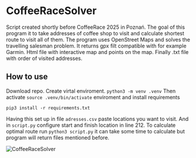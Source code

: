 # CoffeeRaceSolver

Script created shortly before CoffeeRace 2025 in Poznań. The goal of this program it to take addresses of coffee shop to visit and calculate shortest route to visit all of them. The program uses OpenStreet Maps and solves the travelling salesman problem. It returns gpx filt compatible with for example Garmin. Html file with interactive map and points on the map. Finally .txt file with order of visited addresses.

## How to use
Download repo. Create virtal enviroment. ```python3 -m venv .venv```
Then activate `source .venv/bin/activate` enviroment and install requirements 

```pip3 install -r requirements.txt```

Having this set up in file ``adresses.csv`` paste locations you want to visit. And in `script.py` configure start and finish location in line 212.
To calculate optimal route run `python3 script.py` it can take some time to calculate but program will return files mentioned before.

![CoffeeRaceSolver](imgs/map.png "Map")